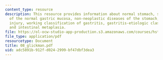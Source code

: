 ```yaml
---
content_type: resource
description: This resource provides information about normal stomach, structural units
  of the normal gastric mucosa, non-neoplastic diseases of the stomach, patterns of
  injury, working classification of gastritis, gastritis-etiologic classification,
  and intestinal metaplasia.
file: https://ol-ocw-studio-app-production.s3.amazonaws.com/courses/hst-121-gastroenterology-fall-2005/adc5891b912fd0242999bf47dbf3dea3_08_glickman.pdf
file_type: application/pdf
resourcetype: Document
title: 08_glickman.pdf
uid: adc5891b-912f-d024-2999-bf47dbf3dea3
---
```


